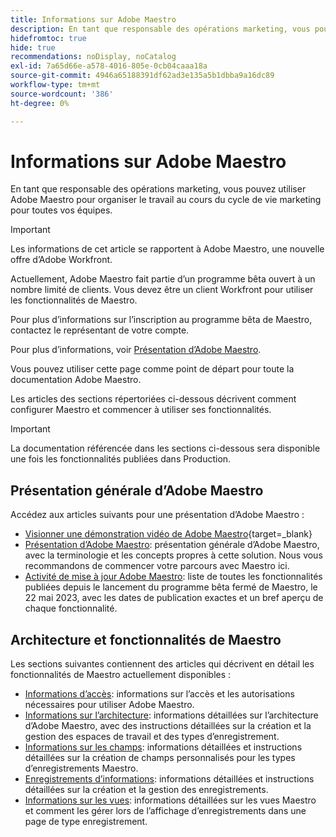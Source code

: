 ```yaml
---
title: Informations sur Adobe Maestro
description: En tant que responsable des opérations marketing, vous pouvez utiliser Adobe Maestro pour organiser le travail au cours du cycle de vie marketing pour toutes vos équipes. Les articles de cette section décrivent comment configurer Maestro et comment commencer à utiliser ses fonctionnalités dans le cadre de vos opérations de gestion de campagne.
hidefromtoc: true
hide: true
recommendations: noDisplay, noCatalog
exl-id: 7a65d66e-a578-4016-805e-0cb04caaa18a
source-git-commit: 4946a65188391df62ad3e135a5b1dbba9a16dc89
workflow-type: tm+mt
source-wordcount: '386'
ht-degree: 0%

---
```


# Informations sur Adobe Maestro

<!--
title: Adobe Maestro 
description: As a marketing operations leader, you can use Adobe Maestro to organize work across the marketing lifecycle for all your teams. The articles in this section describe how you can configure Maestro and how you can start using its capabilities as part of your campaign management operations. 
hidefromtoc: yes
author: Alina
feature: Work Management
role: User, Admin
hide: yes
-->

<!--udpate the metadata with real information when making this avilable in TOC and in the left nav-->

<!--remove the video at open beta or before-->

En tant que responsable des opérations marketing, vous pouvez utiliser Adobe Maestro pour organiser le travail au cours du cycle de vie marketing pour toutes vos équipes.

>[!IMPORTANT]
>
>Les informations de cet article se rapportent à Adobe Maestro, une nouvelle offre d’Adobe Workfront.
>
>Actuellement, Adobe Maestro fait partie d’un programme bêta ouvert à un nombre limité de clients. Vous devez être un client Workfront pour utiliser les fonctionnalités de Maestro.
>
>Pour plus d’informations sur l’inscription au programme bêta de Maestro, contactez le représentant de votre compte.
>
>Pour plus d’informations, voir [Présentation d’Adobe Maestro](../maestro/maestro-overview.md).

Vous pouvez utiliser cette page comme point de départ pour toute la documentation Adobe Maestro.

Les articles des sections répertoriées ci-dessous décrivent comment configurer Maestro et commencer à utiliser ses fonctionnalités.

>[!IMPORTANT]
>
>La documentation référencée dans les sections ci-dessous sera disponible une fois les fonctionnalités publiées dans Production.

## Présentation générale d’Adobe Maestro

Accédez aux articles suivants pour une présentation d’Adobe Maestro :

<!--update the video when we have something better, especially after Open Beta - remove it-->

* [Visionner une démonstration vidéo de Adobe Maestro](https://video.tv.adobe.com/v/3424253/){target=_blank}
* [Présentation d’Adobe Maestro](maestro-overview.md): présentation générale d’Adobe Maestro, avec la terminologie et les concepts propres à cette solution. Nous vous recommandons de commencer votre parcours avec Maestro ici.
* [Activité de mise à jour Adobe Maestro](../maestro/release-activity.md): liste de toutes les fonctionnalités publiées depuis le lancement du programme bêta fermé de Maestro, le 22 mai 2023, avec les dates de publication exactes et un bref aperçu de chaque fonctionnalité.

## Architecture et fonctionnalités de Maestro

Les sections suivantes contiennent des articles qui décrivent en détail les fonctionnalités de Maestro actuellement disponibles :

* [Informations d’accès](../maestro/access/access-information.md): informations sur l’accès et les autorisations nécessaires pour utiliser Adobe Maestro.
* [Informations sur l’architecture](../maestro/architecture/architecture-information.md): informations détaillées sur l’architecture d’Adobe Maestro, avec des instructions détaillées sur la création et la gestion des espaces de travail et des types d’enregistrement.
* [Informations sur les champs](../maestro/fields/fields-information.md): informations détaillées et instructions détaillées sur la création de champs personnalisés pour les types d’enregistrements Maestro.
* [Enregistrements d’informations](../maestro/records/records-information.md): informations détaillées et instructions détaillées sur la création et la gestion des enregistrements.
* [Informations sur les vues](../maestro/views/views-information.md): informations détaillées sur les vues Maestro et comment les gérer lors de l’affichage d’enregistrements dans une page de type enregistrement.
